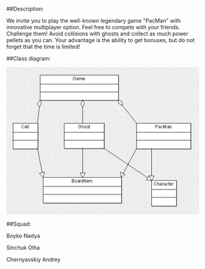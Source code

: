 ##Description:

We invite you to play the well-known legendary game "PacMan" with innovative multiplayer option. Feel free to compete with your friends. Challenge them! Avoid collisions with ghosts and collect as much power pellets as you can. Your advantage is the ability to get bonuses, but do not forget that the time is limited!

##Сlass diagram:

![graph](/src/images/graph.jpg)

##Squad:

Boyko Nadya

Sinchuk Olha

Chernyavskiy Andrey
